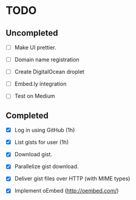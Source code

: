 TODO
====

## Uncompleted

- [ ] Make UI prettier.
- [ ] Domain name registration
- [ ] Create DigitalOcean droplet
- [ ] Embed.ly integration
- [ ] Test on Medium


## Completed

- [x] Log in using GitHub (1h)
- [x] List gists for user (1h)
- [x] Download gist.
- [x] Parallelize gist download.
- [x] Deliver gist files over HTTP (with MIME types)
- [x] Implement oEmbed (http://oembed.com/)

